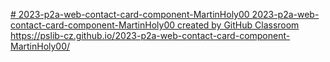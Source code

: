 [# 2023-p2a-web-contact-card-component-MartinHoly00
2023-p2a-web-contact-card-component-MartinHoly00 created by GitHub Classroom
](https://pslib-cz.github.io/2023-p2a-web-contact-card-component-MartinHoly00/)https://pslib-cz.github.io/2023-p2a-web-contact-card-component-MartinHoly00/
